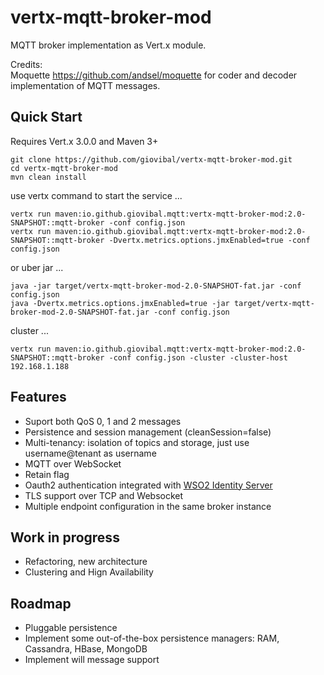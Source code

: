 vertx-mqtt-broker-mod
=====================

MQTT broker implementation as Vert.x module.

Credits:
<br/>
Moquette <a href="https://github.com/andsel/moquette">https://github.com/andsel/moquette</a>
for coder and decoder implementation of MQTT messages.
<br/>


Quick Start
-----------
Requires Vert.x 3.0.0 and Maven 3+

```
git clone https://github.com/giovibal/vertx-mqtt-broker-mod.git
cd vertx-mqtt-broker-mod
mvn clean install
```
use vertx command to start the service ...
```
vertx run maven:io.github.giovibal.mqtt:vertx-mqtt-broker-mod:2.0-SNAPSHOT::mqtt-broker -conf config.json
vertx run maven:io.github.giovibal.mqtt:vertx-mqtt-broker-mod:2.0-SNAPSHOT::mqtt-broker -Dvertx.metrics.options.jmxEnabled=true -conf config.json
```
or uber jar ...
```
java -jar target/vertx-mqtt-broker-mod-2.0-SNAPSHOT-fat.jar -conf config.json
java -Dvertx.metrics.options.jmxEnabled=true -jar target/vertx-mqtt-broker-mod-2.0-SNAPSHOT-fat.jar -conf config.json
```

cluster ...
```
vertx run maven:io.github.giovibal.mqtt:vertx-mqtt-broker-mod:2.0-SNAPSHOT::mqtt-broker -conf config.json -cluster -cluster-host 192.168.1.188
```

Features
----
* Suport both QoS 0, 1 and 2 messages
* Persistence and session management (cleanSession=false)
* Multi-tenancy: isolation of topics and storage, just use username@tenant as username
* MQTT over WebSocket
* Retain flag
* Oauth2 authentication integrated with <a href="http://wso2.com/products/identity-server/">WSO2 Identity Server</a>
* TLS support over TCP and Websocket
* Multiple endpoint configuration in the same broker instance  

Work in progress
----
* Refactoring, new architecture
* Clustering and Hign Availability

Roadmap
----
* Pluggable persistence 
* Implement some out-of-the-box persistence managers: RAM, Cassandra, HBase, MongoDB
* Implement will message support 
